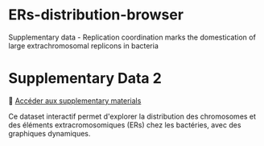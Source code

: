 # ERs-distribution-browser
Supplementary data - Replication coordination marks the domestication of large extrachromosomal replicons in bacteria


# Supplementary Data 2

🔗 [Accéder aux supplementary materials ](https://molamber.github.io/ERs-distribution-browser/)

Ce dataset interactif permet d'explorer la distribution des chromosomes et des éléments extracromosomiques (ERs) chez les bactéries, avec des graphiques dynamiques.
